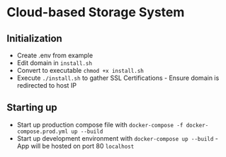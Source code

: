 # Cloud-based Storage System

## Initialization
- Create .env from example
- Edit domain in `install.sh`
- Convert to executable `chmod +x install.sh` 
- Execute `./install.sh` to gather SSL Certifications - Ensure domain is redirected to host IP

## Starting up
- Start up production compose file with `docker-compose -f docker-compose.prod.yml up --build`
- Start up development environment with `docker-compose up --build` - App will be hosted on port 80 `localhost`